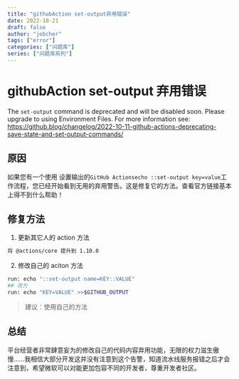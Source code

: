 ```yaml
---
title: "githubAction set-output弃用错误"
date: 2022-10-21
draft: false
author: "jobcher"
tags: ["error"]
categories: ["问题库"]
series: ["问题库系列"]
---
```


# githubAction set-output 弃用错误

The `set-output` command is deprecated and will be disabled soon. Please upgrade to using Environment Files. For more information see: https://github.blog/changelog/2022-10-11-github-actions-deprecating-save-state-and-set-output-commands/

## 原因

如果您有一个使用 设置输出的`GitHub Actionsecho ::set-output key=value`工作流程，您已经开始看到无用的弃用警告。这是修复它的方法。查看官方链接基本上得不到什么帮助！

## 修复方法

1. 更新其它人的 action 方法

```sh
将 @actions/core 提升到 1.10.0
```

2. 修改自己的 aciton 方法

```sh
run: echo "::set-output name=KEY::VALUE"
## 改为
run: echo "KEY=VALUE" >>$GITHUB_OUTPUT
```

> 建议：使用自己的方法

## 总结

平台经营者非常肆意妄为的修改自己的代码内容弃用功能，无限的权力滋生傲慢……我相信大部分开发这并没有注意到这个告警，知道流水线服务报错之后才会注意到，希望微软可以对能更加包容不同的开发者，尊重开发者社区。
